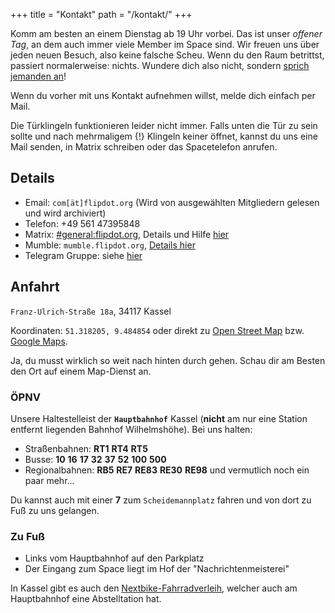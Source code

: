 +++
title = "Kontakt"
path = "/kontakt/"
+++

Komm am besten an einem Dienstag ab 19 Uhr vorbei. Das ist unser *offener Tag*,
an dem auch immer viele Member im Space sind. Wir freuen uns über jeden neuen
Besuch, also keine falsche Scheu. Wenn du den Raum betrittst, passiert
normalerweise: nichts. Wundere dich also nicht, sondern
[sprich jemanden an](https://store-xkcd-com.myshopify.com/products/just-shy)!

Wenn du vorher mit uns Kontakt aufnehmen willst, melde dich einfach per Mail.

Die Türklingeln funktionieren leider nicht immer. Falls unten die Tür zu sein
sollte und nach mehrmaligem {!} Klingeln keiner öffnet, kannst du uns eine Mail
senden, in Matrix schreiben oder das Spacetelefon anrufen.

## Details

* Email: `com[ät]flipdot.org` (Wird von ausgewählten Mitgliedern gelesen und wird archiviert)
* Telefon: +49 561 47395848
* Matrix: [#general:flipdot.org][matrix], Details und Hilfe [hier][matrix-details]
* Mumble: `mumble.flipdot.org`, [Details hier][mumble-details]
* Telegram Gruppe: siehe [hier][matrix-details]

[matrix]: https://matrix.to/#/#general:flipdot.org?via=flipdot.org&via=matrix.org
[matrix-details]: /matrix/
[mumble-details]: /mumble/

## Anfahrt
`Franz-Ulrich-Straße 18a`, 34117 Kassel

Koordinaten: `51.318205, 9.484854` oder direkt zu [Open Street Map][osm] bzw. [Google Maps][gmaps].

Ja, du musst wirklich so weit nach hinten durch gehen. Schau dir am Besten den Ort auf einem Map-Dienst an.

### ÖPNV
Unsere Haltestelleist der **`Hauptbahnhof`** Kassel (**nicht** am nur eine Station entfernt liegenden Bahnhof Wilhelmshöhe). Bei uns halten:
* Straßenbahnen: <b class="public-transport tram">RT1</b> <b class="public-transport tram">RT4</b> <b class="public-transport tram">RT5</b>
* Busse: <b class="public-transport bus">10</b> <b class="public-transport bus">16</b> <b class="public-transport bus">17</b> <b class="public-transport bus">32</b> <b class="public-transport bus">37</b> <b class="public-transport bus">52</b> <b class="public-transport bus">100</b> <b class="public-transport bus">500</b>
* Regionalbahnen: <b class="public-transport regional-train">RB5</b> <b class="public-transport regional-train">RE7</b> <b class="public-transport regional-train">RE83</b> <b class="public-transport regional-train">RE30</b> <b class="public-transport regional-train">RE98</b> und vermutlich noch ein paar mehr...

Du kannst auch mit einer <b class="public-transport tram">7</b> zum `Scheidemannplatz` fahren und von dort zu Fuß zu uns gelangen.

### Zu Fuß
* Links vom Hauptbahnhof auf den Parkplatz
* Der Eingang zum Space liegt im Hof der "Nachrichtenmeisterei"

[osm]: https://www.openstreetmap.org/node/1716494567/
[gmaps]: https://www.google.de/maps/place/Flipdot+Hackerspace+Kassel/@51.318212,9.4826443,17z/data=!3m1!4b1!4m5!3m4!1s0x47bb3f3569c83b53:0x6bb77c6ef1794ed2!8m2!3d51.318212!4d9.484833

In Kassel gibt es auch den [Nextbike-Fahrradverleih](https://www.nextbike.de/de/kassel/), welcher auch am Hauptbahnhof eine Abstelltation hat.
